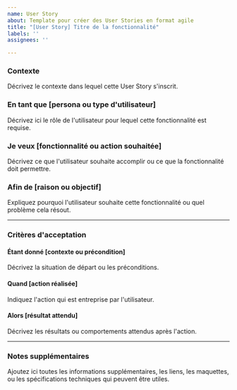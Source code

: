 ```yaml
---
name: User Story
about: Template pour créer des User Stories en format agile
title: "[User Story] Titre de la fonctionnalité"
labels: ''
assignees: ''

---
```


### Contexte
Décrivez le contexte dans lequel cette User Story s'inscrit.

### En tant que [persona ou type d'utilisateur]
Décrivez ici le rôle de l'utilisateur pour lequel cette fonctionnalité est requise.
  
### Je veux [fonctionnalité ou action souhaitée]
Décrivez ce que l'utilisateur souhaite accomplir ou ce que la fonctionnalité doit permettre.

### Afin de [raison ou objectif]
Expliquez pourquoi l'utilisateur souhaite cette fonctionnalité ou quel problème cela résout.

---

### Critères d'acceptation
#### Étant donné [contexte ou précondition]
Décrivez la situation de départ ou les préconditions.

#### Quand [action réalisée]
Indiquez l'action qui est entreprise par l'utilisateur.

#### Alors [résultat attendu]
Décrivez les résultats ou comportements attendus après l'action.

---

### Notes supplémentaires
Ajoutez ici toutes les informations supplémentaires, les liens, les maquettes, ou les spécifications techniques qui peuvent être utiles.

